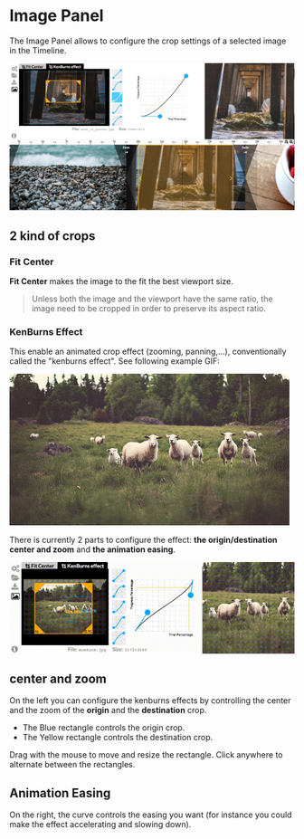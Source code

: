 # Image Panel

The Image Panel allows to configure the crop settings of a selected image in the Timeline.

![](imgs/overview/2.jpg)

## 2 kind of crops

### Fit Center

**Fit Center** makes the image to the fit the best viewport size.
> Unless both the image and the viewport have the same ratio, the image need to be cropped in order to preserve its aspect ratio.

### KenBurns Effect

This enable an animated crop effect (zooming, panning,...), conventionally called the "kenburns effect". See following example GIF:

![](imgs/kenburns.gif)

There is currently 2 parts to configure the effect: **the origin/destination center and zoom** and **the animation easing**.

![](imgs/configure_kenburns.gif)

## center and zoom

On the left you can configure the kenburns effects
by controlling the center and the zoom of the **origin** and the **destination** crop.

- The Blue rectangle controls the origin crop.
- The Yellow rectangle controls the destination crop.

Drag with the mouse to move and resize the rectangle.
Click anywhere to alternate between the rectangles.

## Animation Easing

On the right, the curve controls the easing you want (for instance you could make the effect accelerating and slowing down).
